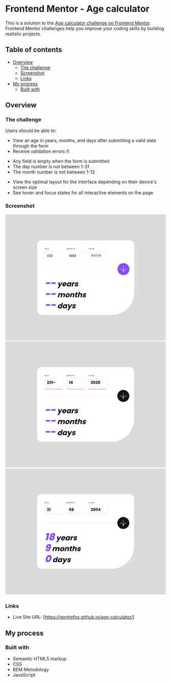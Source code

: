 # Frontend Mentor - Age calculator

This is a solution to the [Age calculator challenge on Frontend Mentor](https://www.frontendmentor.io/challenges/age-calculator-app-dF9DFFpj-Q). Frontend Mentor challenges help you improve your coding skills by building realistic projects. 

## Table of contents

- [Overview](#overview)
  - [The challenge](#the-challenge)
  - [Screenshot](#screenshot)
  - [Links](#links)
- [My process](#my-process)
  - [Built with](#built-with)

## Overview

### The challenge

Users should be able to:

- View an age in years, months, and days after submitting a valid date through the form
- Receive validation errors if:
* Any field is empty when the form is submitted
* The day number is not between 1-31
* The month number is not between 1-12
- View the optimal layout for the interface depending on their device's screen size
- See hover and focus states for all interactive elements on the page

### Screenshot

![](./images/screenshot-first.png)
![](./images/screenshot-second.png)
![](./images/screenshot-third.png)

### Links

- Live Site URL: [https://gontiefox.github.io/age-calculator/]

## My process

### Built with

- Semantic HTML5 markup
- CSS
- BEM Metodology
- JavaScript
